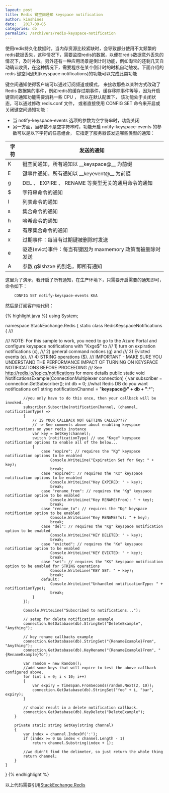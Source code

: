 ```yaml
---
layout: post
title: Redis 键空间通知 keyspace notification
author: kinshines
date:   2017-09-05
categories: db
permalink: /archivers/redis-keyspace-notification
---
```


<p class="lead">使用redis持久化数据时，当内存资源比较紧缺时，会导致部分使用不太频繁的redis数据丢失，这种情况下，需要监控redis的数据，以便在redis数据意外丢失的情况下，及时补救。另外还有一种应用场景是倒计时功能，例如淘宝的还剩几天自动确认收货，在这种情况下，需要程序在某个倒计时的时机自动触发。下面介绍的redis 键空间通知(keyspace notifications)的功能可以完成此类功能</p>

键空间通知使得客户端可以通过订阅频道或模式， 来接收那些以某种方式改动了 Redis 数据集的事件，例如redis的缓存过期事件，缓存移除事件等等，因为开启键空间通知功能需要消耗一些 CPU ， 所以在默认配置下， 该功能处于关闭状态，可以通过修改 redis.conf 文件， 或者直接使用 CONFIG SET 命令来开启或关闭键空间通知功能：
* 当 notify-keyspace-events 选项的参数为空字符串时，功能关闭
* 另一方面，当参数不是空字符串时，功能开启
notify-keyspace-events 的参数可以是以下字符的任意组合， 它指定了服务器该发送哪些类型的通知：
<table>
  <thead>
    <tr>
      <th>字符</th>
      <th>发送的通知</th>
    </tr>
  </thead>
  <tbody>
    <tr>
      <td>K</td>
      <td>键空间通知，所有通知以 __keyspace@<db>__ 为前缀</td>
    </tr>
    <tr>
      <td>E</td>
      <td>键事件通知，所有通知以 __keyevent@<db>__ 为前缀</td>
    </tr>
    <tr>
      <td>g</td>
      <td>DEL 、 EXPIRE 、 RENAME 等类型无关的通用命令的通知</td>
    </tr>
    <tr>
      <td>$</td>
      <td>字符串命令的通知</td>
    </tr>
    <tr>
      <td>l</td>
      <td>列表命令的通知</td>
    </tr>
    <tr>
      <td>s</td>
      <td>集合命令的通知</td>
    </tr>
    <tr>
      <td>h</td>
      <td>哈希命令的通知</td>
    </tr>
    <tr>
      <td>z</td>
      <td>有序集合命令的通知</td>
    </tr>
    <tr>
      <td>x</td>
      <td>过期事件：每当有过期键被删除时发送</td>
    </tr>
    <tr>
      <td>e</td>
      <td>驱逐(evict)事件：每当有键因为 maxmemory 政策而被删除时发送</td>
    </tr>
    <tr>
      <td>A</td>
      <td>参数 g$lshzxe 的别名，即所有通知</td>
    </tr>
  </tbody>
</table>

这里为了演示，我开启了所有通知，在生产环境下，只需要开启需要的通知即可，命令如下：

        CONFIG SET notify-keyspace-events KEA

然后是订阅客户端代码：

{% highlight java %}
using System;

namespace StackExchange.Redis
{
    static class RedisKeyspaceNotifications
    {
        /// <summary>
        /// NOTE: For this sample to work, you need to go to the Azure Portal and configure keyspace notifications with "Kxge$" to
        ///       1) turn on expiration notifications (x), 
        ///       2) general command notices (g) and 
        ///       3) Evicted events (e).
        ///       4) STRING operations ($).
        /// IMPORTANT - MAKE SURE YOU UNDERSTAND THE PERFORMANCE IMPACT OF TURNING ON KEYSPACE NOTIFICATIONS BEFORE PROCEEDING
        /// See http://redis.io/topics/notifications for more details
        public static void NotificationsExample(ConnectionMultiplexer connection)
        {
            var subscriber = connection.GetSubscriber();
            int db = 0; //what Redis DB do you want notifications on?
            string notificationChannel = "__keyspace@" + db + "__:*";

            //you only have to do this once, then your callback will be invoked.
            subscriber.Subscribe(notificationChannel, (channel, notificationType) =>
            {
                // IS YOUR CALLBACK NOT GETTING CALLED???? 
                // -> See comments above about enabling keyspace notifications on your redis instance
                var key = GetKey(channel);
                switch (notificationType) // use "Kxge" keyspace notification options to enable all of the below...
                {
                    case "expire": // requires the "Kg" keyspace notification options to be enabled
                        Console.WriteLine("Expiration Set for Key: " + key);
                        break;
                    case "expired": // requires the "Kx" keyspace notification options to be enabled
                        Console.WriteLine("Key EXPIRED: " + key);
                        break;
                    case "rename_from": // requires the "Kg" keyspace notification option to be enabled
                        Console.WriteLine("Key RENAME(From): " + key);
                        break;
                    case "rename_to": // requires the "Kg" keyspace notification option to be enabled
                        Console.WriteLine("Key RENAME(To): " + key);
                        break;
                    case "del": // requires the "Kg" keyspace notification option to be enabled
                        Console.WriteLine("KEY DELETED: " + key);
                        break;
                    case "evicted": // requires the "Ke" keyspace notification option to be enabled
                        Console.WriteLine("KEY EVICTED: " + key);
                        break;
                    case "set": // requires the "K$" keyspace notification option to be enabled for STRING operations
                        Console.WriteLine("KEY SET: " + key);
                        break;
                    default:
                        Console.WriteLine("Unhandled notificationType: " + notificationType);
                        break;
                }
            });

            Console.WriteLine("Subscribed to notifications...");

            // setup for delete notification example
            connection.GetDatabase(db).StringSet("DeleteExample", "Anything");

            // key rename callbacks example
            connection.GetDatabase(db).StringSet("{RenameExample}From", "Anything");
            connection.GetDatabase(db).KeyRename("{RenameExample}From", "{RenameExample}To");

            var random = new Random();
            //add some keys that will expire to test the above callback configured above.
            for (int i = 0; i < 10; i++)
            {
                var expiry = TimeSpan.FromSeconds(random.Next(2, 10));
                connection.GetDatabase(db).StringSet("foo" + i, "bar", expiry);
            }

            // should result in a delete notification callback.
            connection.GetDatabase(db).KeyDelete("DeleteExample");
        }

        private static string GetKey(string channel)
        {
            var index = channel.IndexOf(':');
            if (index >= 0 && index < channel.Length - 1)
                return channel.Substring(index + 1);

            //we didn't find the delimeter, so just return the whole thing
            return channel;
        }
    }
}
{% endhighlight %}

以上代码需要引用[StackExchange.Redis](https://www.nuget.org/packages/StackExchange.Redis/)